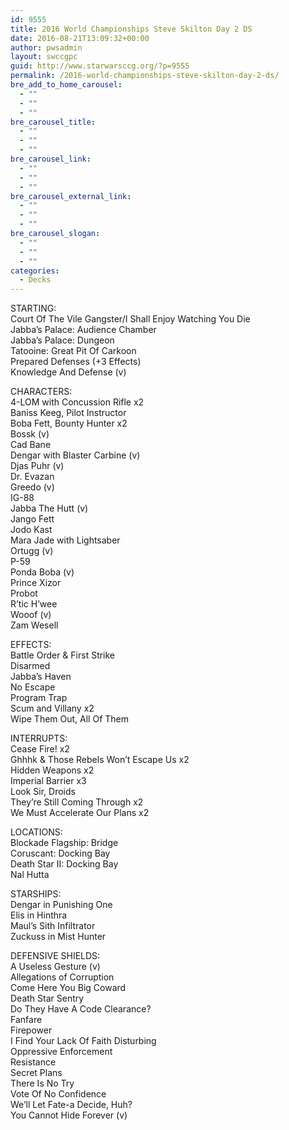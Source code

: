 ```yaml
---
id: 9555
title: 2016 World Championships Steve Skilton Day 2 DS
date: 2016-08-21T13:09:32+00:00
author: pwsadmin
layout: swccgpc
guid: http://www.starwarsccg.org/?p=9555
permalink: /2016-world-championships-steve-skilton-day-2-ds/
bre_add_to_home_carousel:
  - ""
  - ""
  - ""
bre_carousel_title:
  - ""
  - ""
  - ""
bre_carousel_link:
  - ""
  - ""
  - ""
bre_carousel_external_link:
  - ""
  - ""
  - ""
bre_carousel_slogan:
  - ""
  - ""
  - ""
categories:
  - Decks
---
```

STARTING:  
Court Of The Vile Gangster/I Shall Enjoy Watching You Die  
Jabba&#8217;s Palace: Audience Chamber  
Jabba&#8217;s Palace: Dungeon  
Tatooine: Great Pit Of Carkoon  
Prepared Defenses (+3 Effects)  
Knowledge And Defense (v)

CHARACTERS:  
4-LOM with Concussion Rifle x2  
Baniss Keeg, Pilot Instructor  
Boba Fett, Bounty Hunter x2  
Bossk (v)  
Cad Bane  
Dengar with Blaster Carbine (v)  
Djas Puhr (v)  
Dr. Evazan  
Greedo (v)  
IG-88  
Jabba The Hutt (v)  
Jango Fett  
Jodo Kast  
Mara Jade with Lightsaber  
Ortugg (v)  
P-59  
Ponda Boba (v)  
Prince Xizor  
Probot  
R&#8217;tic H&#8217;wee  
Wooof (v)  
Zam Wesell

EFFECTS:  
Battle Order & First Strike  
Disarmed  
Jabba&#8217;s Haven  
No Escape  
Program Trap  
Scum and Villany x2  
Wipe Them Out, All Of Them

INTERRUPTS:  
Cease Fire! x2  
Ghhhk & Those Rebels Won&#8217;t Escape Us x2  
Hidden Weapons x2  
Imperial Barrier x3  
Look Sir, Droids  
They&#8217;re Still Coming Through x2  
We Must Accelerate Our Plans x2

LOCATIONS:  
Blockade Flagship: Bridge  
Coruscant: Docking Bay  
Death Star II: Docking Bay  
Nal Hutta

STARSHIPS:  
Dengar in Punishing One  
Elis in Hinthra  
Maul&#8217;s Sith Infiltrator  
Zuckuss in Mist Hunter

DEFENSIVE SHIELDS:  
A Useless Gesture (v)  
Allegations of Corruption  
Come Here You Big Coward  
Death Star Sentry  
Do They Have A Code Clearance?  
Fanfare  
Firepower  
I Find Your Lack Of Faith Disturbing  
Oppressive Enforcement  
Resistance  
Secret Plans  
There Is No Try  
Vote Of No Confidence  
We&#8217;ll Let Fate-a Decide, Huh?  
You Cannot Hide Forever (v)